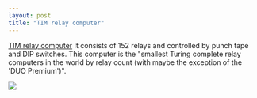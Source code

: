 ```yaml
---
layout: post
title: "TIM relay computer"
---
```



[TIM relay computer](http://www.northdownfarm.co.uk/rory/tim/tim-8.htm)
It consists of 152 relays and controlled by punch tape and DIP switches.
This computer is the "smallest Turing complete relay computers in the world by relay count (with maybe the exception of the 'DUO Premium')".

![](http://www.northdownfarm.co.uk/rory/tim/P1110106.JPG)

